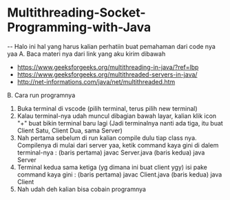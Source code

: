 # Multithreading-Socket-Programming-with-Java

-- Halo ini hal yang harus kalian perhatiin buat pemahaman dari code nya yaa
A. Baca materi nya dari link yang aku kirim dibawah
- https://www.geeksforgeeks.org/multithreading-in-java/?ref=lbp
- https://www.geeksforgeeks.org/multithreaded-servers-in-java/
- http://net-informations.com/java/net/multithreaded.htm

B. Cara run programnya
1. Buka terminal di vscode (pilih terminal, terus pilih new terminal)
2. Kalau terminal-nya udah muncul dibagian bawah layar, kalian klik icon "+" buat bikin terminal baru lagi (Jadi terminalnya nanti ada tiga, 
itu buat Client Satu, Client Dua, sama Server)
3. Nah pertama sebelum di run kalian compile dulu tiap class nya. Compilenya di mulai dari server yaa, ketik command kaya gini di dalem terminal-nya :
(baris pertama) javac Server.java
(baris kedua) java Server
4. Terminal kedua sama ketiga (yg dimana ini buat client ygy) isi pake command kaya gini :
(baris pertama) javac Client.java
(baris kedua) java Client
5. Nah udah deh kalian bisa cobain programnya
